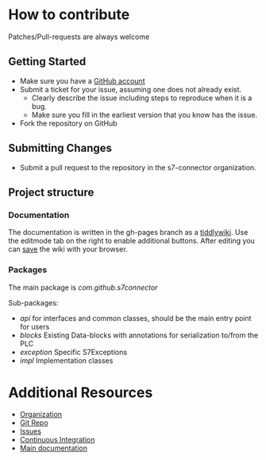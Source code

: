 # How to contribute

Patches/Pull-requests are always welcome

## Getting Started

* Make sure you have a [GitHub account](https://github.com/signup/free)
* Submit a ticket for your issue, assuming one does not already exist.
  * Clearly describe the issue including steps to reproduce when it is a bug.
  * Make sure you fill in the earliest version that you know has the issue.
* Fork the repository on GitHub


## Submitting Changes

* Submit a pull request to the repository in the s7-connector organization.

## Project structure

### Documentation

The documentation is written in the gh-pages branch as a [tiddlywiki](tiddlywiki.com).
Use the editmode tab on the right to enable additional buttons.
After editing you can [save](http://tiddlywiki.com/#Saving) the wiki with your browser.

### Packages

The main package is *com.github.s7connector*

Sub-packages:
* *api* for interfaces and common classes, should be the main entry point for users
* *blocks* Existing Data-blocks with annotations for serialization to/from the PLC
* *exception* Specific S7Exceptions
* *impl* Implementation classes

# Additional Resources

* [Organization](https://github.com/s7connector)
* [Git Repo](https://github.com/s7connector/s7connector)
* [Issues](https://github.com/s7connector/s7connector/issues)
* [Continuous Integration](https://travis-ci.org/s7connector/s7connector)
* [Main documentation](https://s7connector.github.io/s7connector/)
